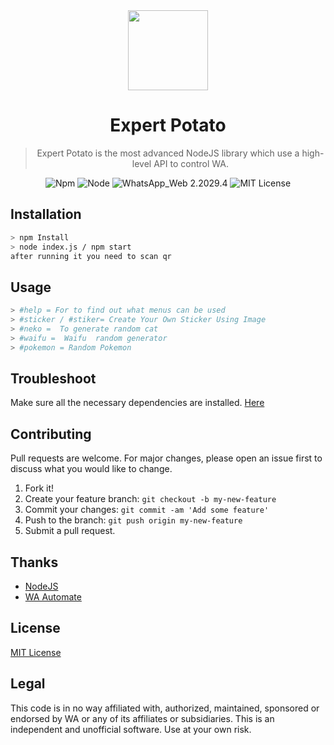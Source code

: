 <div align="center">
<img src="https://gist.githubusercontent.com/Viole403/cfca87e2adc375c7985568aa676ee733/raw/ffb75d63148cdaabae24acb754b8cf0ffc2d7b47/bot.png" width="128" height="128"/>

# Expert Potato

> Expert Potato is the most advanced NodeJS library which use a high-level API to control WA.
>
>

![Npm](https://img.shields.io/badge/npm-6.14.7-brightgreen)
![Node](https://img.shields.io/badge/node-14.6.0-brightgreen)
![WhatsApp_Web 2.2029.4](https://img.shields.io/badge/WhatsApp_Web-2.2029.4-brightgreen.svg)
![MIT License](https://img.shields.io/npm/l/license?color=brigtgreen&label=License)
</div>

## Installation

```bash
> npm Install
> node index.js / npm start
after running it you need to scan qr
```

## Usage

```bash
> #help = For to find out what menus can be used
> #sticker / #stiker= Create Your Own Sticker Using Image
> #neko =  To generate random cat
> #waifu =  Waifu  random generator
> #pokemon = Random Pokemon
```

## Troubleshoot

Make sure all the necessary dependencies are installed. [Here](https://github.com/Viole403/expert-potato/blob/master/docs/troubleeshot.md)

## Contributing

Pull requests are welcome. For major changes, please open an issue first to discuss what you would like to change.

1. Fork it!
2. Create your feature branch: `git checkout -b my-new-feature`
3. Commit your changes: `git commit -am 'Add some feature'`
4. Push to the branch: `git push origin my-new-feature`
5. Submit a pull request.

## Thanks

* [NodeJS](https://nodejs.org/en/)
* [WA Automate](https://github.com/open-wa/)

## License

[MIT License](https://github.com/Viole403/expert-potato/blob/master/LICENSE)

## Legal

This code is in no way affiliated with, authorized, maintained, sponsored or endorsed by WA or any of its affiliates or subsidiaries. This is an independent and unofficial software. Use at your own risk.
